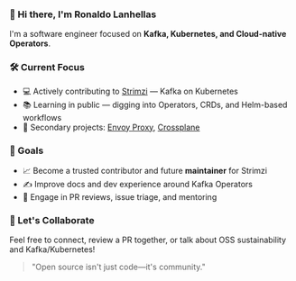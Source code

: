 ### 👋 Hi there, I'm Ronaldo Lanhellas

I'm a software engineer focused on **Kafka, Kubernetes, and Cloud-native Operators**.

### 🛠️ Current Focus

- 💻 Actively contributing to [Strimzi](https://github.com/strimzi) — Kafka on Kubernetes
- 📚 Learning in public — digging into Operators, CRDs, and Helm-based workflows
- 🧩 Secondary projects: [Envoy Proxy](https://github.com/envoyproxy/envoy), [Crossplane](https://github.com/crossplane/crossplane)

### 🔭 Goals

- 📈 Become a trusted contributor and future **maintainer** for Strimzi
- ✍️ Improve docs and dev experience around Kafka Operators
- 🤝 Engage in PR reviews, issue triage, and mentoring

### 🤝 Let's Collaborate

Feel free to connect, review a PR together, or talk about OSS sustainability and Kafka/Kubernetes!

> "Open source isn't just code—it's community."

